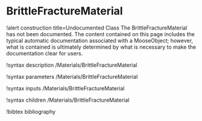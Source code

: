 # BrittleFractureMaterial

!alert construction title=Undocumented Class
The BrittleFractureMaterial has not been documented. The content contained on this page includes the
typical automatic documentation associated with a MooseObject; however, what is contained is
ultimately determined by what is necessary to make the documentation clear for users.

!syntax description /Materials/BrittleFractureMaterial

!syntax parameters /Materials/BrittleFractureMaterial

!syntax inputs /Materials/BrittleFractureMaterial

!syntax children /Materials/BrittleFractureMaterial

!bibtex bibliography
